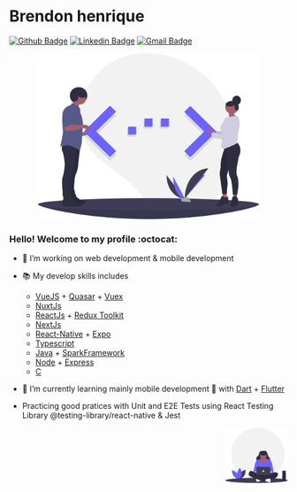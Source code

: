 # Brendon henrique  

[![Github Badge](https://img.shields.io/badge/-Github-000?style=flat-square&logo=Github&logoColor=white&link=https://github.com/lucasgdb)](https://github.com/BrendonHenrique)
[![Linkedin Badge](https://img.shields.io/badge/-LinkedIn-blue?style=flat-square&logo=Linkedin&logoColor=white&link=https://www.linkedin.com/in/rebeccamanzi/)](https://www.linkedin.com/in/brendon-henrique-s-s-3b5219156/)
[![Gmail Badge](https://img.shields.io/badge/-Gmail-c14438?style=flat-square&logo=Gmail&logoColor=white&link=mailto:rebeccamanzi@gmail.com)](mailto:bhssilva@gmail.com)

<p align="center">
    <img src="https://raw.githubusercontent.com/BrendonHenrique/BrendonHenrique/cb2984da333ec43d7638c1b2ae4752e92e6149ee/draw2.svg" width="400" height="300"> 
</p>


### Hello! Welcome to my profile :octocat:

- 🔭 I’m working on web development & mobile development

- :books: My develop skills includes 
    - [VueJS](https://vuejs.org/) + [Quasar](https://quasar.dev/) + [Vuex](https://vuex.vuejs.org/)
    - [NuxtJs](https://nuxtjs.org/) 
    - [ReactJs](https://reactjs.org/) + [Redux Toolkit](https://redux-toolkit.js.org/)
    - [NextJs](https://nextjs.org/)
    - [React-Native](https://reactnative.dev/) + [Expo](https://expo.io/)
    - [Typescript](https://www.typescriptlang.org/)
    - [Java](oracle.com/java/technologies/) + [SparkFramework](http://sparkjava.com/) 
    - [Node](https://nodejs.org/) + [Express](https://expressjs.com/) 
    - [C](https://www.geeksforgeeks.org/c-language-set-1-introduction/)

- 🌱 I’m currently learning mainly mobile development 💙 with [Dart](https://dart.dev/) + [Flutter](https://flutter.dev/) 
- Practicing good pratices with Unit and E2E Tests using React Testing Library @testing-library/react-native & Jest   
 


<img align="right" src="https://raw.githubusercontent.com/BrendonHenrique/BrendonHenrique/cb2984da333ec43d7638c1b2ae4752e92e6149ee/draw1.svg" height="100">     
